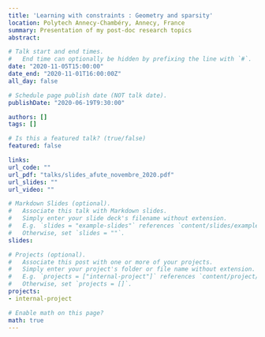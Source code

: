 ```yaml
---
title: 'Learning with constraints : Geometry and sparsity'
location: Polytech Annecy-Chambéry, Annecy, France
summary: Presentation of my post-doc research topics
abstract: 

# Talk start and end times.
#   End time can optionally be hidden by prefixing the line with `#`.
date: "2020-11-05T15:00:00"
date_end: "2020-11-01T16:00:00Z"
all_day: false

# Schedule page publish date (NOT talk date).
publishDate: "2020-06-19T9:30:00"

authors: []
tags: []

# Is this a featured talk? (true/false)
featured: false

links:
url_code: ""
url_pdf: "talks/slides_afute_novembre_2020.pdf"
url_slides: ""
url_video: ""

# Markdown Slides (optional).
#   Associate this talk with Markdown slides.
#   Simply enter your slide deck's filename without extension.
#   E.g. `slides = "example-slides"` references `content/slides/example-slides.md`.
#   Otherwise, set `slides = ""`.
slides:

# Projects (optional).
#   Associate this post with one or more of your projects.
#   Simply enter your project's folder or file name without extension.
#   E.g. `projects = ["internal-project"]` references `content/project/deep-learning/index.md`.
#   Otherwise, set `projects = []`.
projects:
- internal-project

# Enable math on this page?
math: true
---
```

